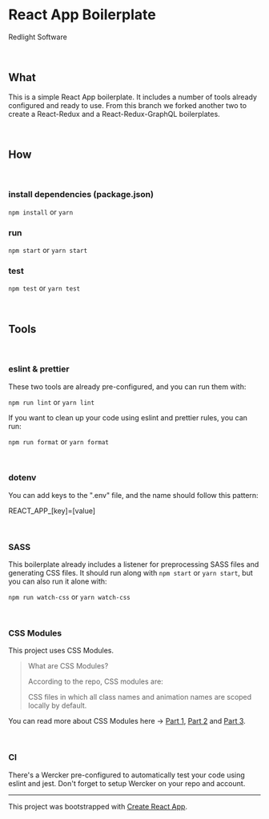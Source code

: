 React App Boilerplate
===========
Redlight Software

<br />

## What

This is a simple React App boilerplate. It includes a number of tools already configured and ready to use. From this branch we forked another two to create a React-Redux and a React-Redux-GraphQL boilerplates.

<br />

## How

<br/>

### install dependencies (package.json)

```npm install``` or ```yarn```

### run

```npm start``` or ```yarn start```

### test

```npm test``` or ```yarn test```

<br />

## Tools

<br/>

### eslint & prettier

These two tools are already pre-configured, and you can run them with:

```npm run lint``` or ```yarn lint```

If you want to clean up your code using eslint and prettier rules, you can run:

```npm run format``` or ```yarn format```

<br />

### dotenv

You can add keys to the ".env" file, and the name should follow this pattern:

REACT\_APP_[key]=[value]

<br />

### SASS

This boilerplate already includes a listener for preprocessing SASS files and generating CSS files. It should run along with ```npm start``` or ```yarn start```, but you can also run it alone with:

```npm run watch-css``` or ```yarn watch-css```

<br/>

### CSS Modules

This project uses CSS Modules.

> What are CSS Modules?
>
> According to the repo, CSS modules are:
>
> CSS files in which all class names and animation names are scoped locally by default.

You can read more about CSS Modules here -> [Part 1](https://css-tricks.com/css-modules-part-1-need/), [Part 2](https://css-tricks.com/css-modules-part-2-getting-started/) and [Part 3](https://css-tricks.com/css-modules-part-3-react/).

<br />

### CI

There's a Wercker pre-configured to automatically test your code using eslint and jest. Don't forget to setup Wercker on your repo and account.

---

This project was bootstrapped with [Create React App](https://github.com/facebookincubator/create-react-app).
